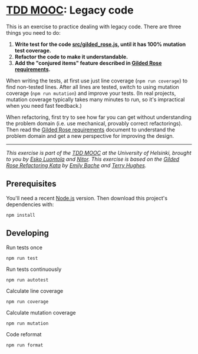 # [TDD MOOC](https://tdd-mooc.luontola.fi/): Legacy code

This is an exercise to practice dealing with legacy code. There are three things you need to do:

1. **Write test for the code [src/gilded_rose.js](src/gilded_rose.js), until it has 100% mutation test coverage.**
2. **Refactor the code to make it understandable.**
3. **Add the "conjured items" feature described in [Gilded Rose requirements](GildedRoseRequirements.txt).**

When writing the tests, at first use just line coverage (`npm run coverage`) to find non-tested lines. After all lines
are tested, switch to using mutation coverage (`npm run mutation`) and improve your tests. (In real projects, mutation
coverage typically takes many minutes to run, so it's impractical when you need fast feedback.)

When refactoring, first try to see how far you can get without understanding the problem domain (i.e. use mechanical,
provably correct refactorings). Then read the [Gilded Rose requirements](GildedRoseRequirements.txt) document to
understand the problem domain and get a new perspective for improving the design.

---

_This exercise is part of the [TDD MOOC](https://tdd-mooc.luontola.fi) at the University of Helsinki, brought to you
by [Esko Luontola](https://twitter.com/EskoLuontola) and [Nitor](https://nitor.com/). This exercise is based on
the [Gilded Rose Refactoring Kata](https://github.com/emilybache/GildedRose-Refactoring-Kata)
by [Emily Bache](https://twitter.com/emilybache) and [Terry Hughes](https://twitter.com/TerryHughes)._

## Prerequisites

You'll need a recent [Node.js](https://nodejs.org/) version. Then download this project's dependencies with:

    npm install

## Developing

Run tests once

    npm run test

Run tests continuously

    npm run autotest

Calculate line coverage

    npm run coverage

Calculate mutation coverage

    npm run mutation

Code reformat

    npm run format
